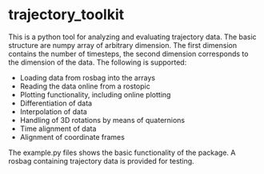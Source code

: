 # trajectory_toolkit
This is a python tool for analyzing and evaluating trajectory data. The basic structure are numpy array of arbitrary dimension. The first dimension contains the number of timesteps, the second dimension corresponds to the dimension of the data. The following is supported:
* Loading data from rosbag into the arrays
* Reading the data online from a rostopic
* Plotting functionality, including online plotting
* Differentiation of data
* Interpolation of data
* Handling of 3D rotations by means of quaternions
* Time alignment of data
* Alignment of coordinate frames

The example.py files shows the basic functionality of the package. A rosbag containing trajectory data is provided for testing.


